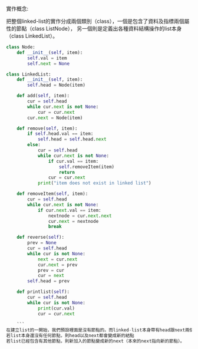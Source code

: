實作概念:

把整個linked-list的實作分成兩個類別（class），一個是包含了資料及指標兩個屬性的節點（class ListNode），
另一個則是定義出各種資料結構操作的list本身（class LinkedList）。
``` py
class Node:
    def __init__(self, item):
        self.val = item
        self.next = None

class LinkedList:
    def __init__(self, item):
        self.head = Node(item)

    def add(self, item):
        cur = self.head
        while cur.next is not None:
            cur = cur.next
        cur.next = Node(item)

    def remove(self, item):
        if self.head.val == item:
            self.head = self.head.next
        else:
            cur = self.head
            while cur.next is not None:
                if cur.val == item:
                    self.removeItem(item)
                    return
                cur = cur.next
            print("item does not exist in linked list")

    def removeItem(self, item):
        cur = self.head
        while cur.next is not None:
            if cur.next.val == item:
                nextnode = cur.next.next
                cur.next = nextnode
                break

    def reverse(self):
        prev = None
        cur = self.head
        while cur is not None:
            next = cur.next
            cur.next = prev
            prev = cur
            cur = next
        self.head = prev

    def printlist(self):
        cur = self.head
        while cur is not None:
            print(cur.val)
            cur = cur.next
    
    ```
在建立list的一開始，我們預設裡面是沒有節點的。而linked-list本身帶有head跟next兩個屬性。當我們加入一個新的節點時：
若list本身還沒有任何節點，則head以及next都會變成新的結點
若list已經包含有其他節點，則新加入的節點變成新的next（本來的next指向新的節點）。
